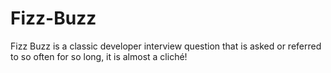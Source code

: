 # Fizz-Buzz
Fizz Buzz is a classic developer interview question that is asked or referred to so often for so long, it is almost a cliché!
